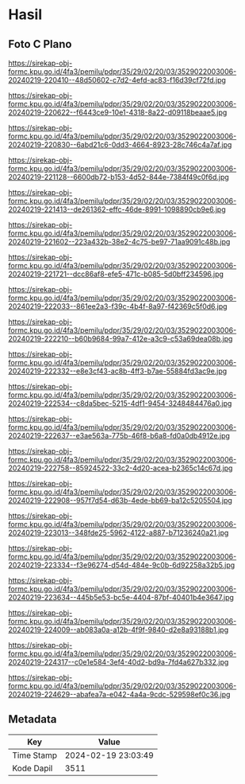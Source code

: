 # Hasil

## Foto C Plano

https://sirekap-obj-formc.kpu.go.id/4fa3/pemilu/pdpr/35/29/02/20/03/3529022003006-20240219-220410--48d50602-c7d2-4efd-ac83-f16d39cf72fd.jpg

https://sirekap-obj-formc.kpu.go.id/4fa3/pemilu/pdpr/35/29/02/20/03/3529022003006-20240219-220622--f6443ce9-10e1-4318-8a22-d09118beaae5.jpg

https://sirekap-obj-formc.kpu.go.id/4fa3/pemilu/pdpr/35/29/02/20/03/3529022003006-20240219-220830--6abd21c6-0dd3-4664-8923-28c746c4a7af.jpg

https://sirekap-obj-formc.kpu.go.id/4fa3/pemilu/pdpr/35/29/02/20/03/3529022003006-20240219-221128--6600db72-b153-4d52-844e-7384f49c0f6d.jpg

https://sirekap-obj-formc.kpu.go.id/4fa3/pemilu/pdpr/35/29/02/20/03/3529022003006-20240219-221413--de261362-effc-46de-8991-1098890cb9e6.jpg

https://sirekap-obj-formc.kpu.go.id/4fa3/pemilu/pdpr/35/29/02/20/03/3529022003006-20240219-221602--223a432b-38e2-4c75-be97-71aa9091c48b.jpg

https://sirekap-obj-formc.kpu.go.id/4fa3/pemilu/pdpr/35/29/02/20/03/3529022003006-20240219-221721--dcc86af8-efe5-471c-b085-5d0bff234596.jpg

https://sirekap-obj-formc.kpu.go.id/4fa3/pemilu/pdpr/35/29/02/20/03/3529022003006-20240219-222033--861ee2a3-f39c-4b4f-8a97-f42369c5f0d6.jpg

https://sirekap-obj-formc.kpu.go.id/4fa3/pemilu/pdpr/35/29/02/20/03/3529022003006-20240219-222210--b60b9684-99a7-412e-a3c9-c53a69dea08b.jpg

https://sirekap-obj-formc.kpu.go.id/4fa3/pemilu/pdpr/35/29/02/20/03/3529022003006-20240219-222332--e8e3cf43-ac8b-4ff3-b7ae-55884fd3ac9e.jpg

https://sirekap-obj-formc.kpu.go.id/4fa3/pemilu/pdpr/35/29/02/20/03/3529022003006-20240219-222534--c8da5bec-5215-4df1-9454-3248484476a0.jpg

https://sirekap-obj-formc.kpu.go.id/4fa3/pemilu/pdpr/35/29/02/20/03/3529022003006-20240219-222637--e3ae563a-775b-46f8-b6a8-fd0a0db4912e.jpg

https://sirekap-obj-formc.kpu.go.id/4fa3/pemilu/pdpr/35/29/02/20/03/3529022003006-20240219-222758--85924522-33c2-4d20-acea-b2365c14c67d.jpg

https://sirekap-obj-formc.kpu.go.id/4fa3/pemilu/pdpr/35/29/02/20/03/3529022003006-20240219-222908--957f7d54-d63b-4ede-bb69-ba12c5205504.jpg

https://sirekap-obj-formc.kpu.go.id/4fa3/pemilu/pdpr/35/29/02/20/03/3529022003006-20240219-223013--348fde25-5962-4122-a887-b71236240a21.jpg

https://sirekap-obj-formc.kpu.go.id/4fa3/pemilu/pdpr/35/29/02/20/03/3529022003006-20240219-223334--f3e96274-d54d-484e-9c0b-6d92258a32b5.jpg

https://sirekap-obj-formc.kpu.go.id/4fa3/pemilu/pdpr/35/29/02/20/03/3529022003006-20240219-223634--445b5e53-bc5e-4404-87bf-40401b4e3647.jpg

https://sirekap-obj-formc.kpu.go.id/4fa3/pemilu/pdpr/35/29/02/20/03/3529022003006-20240219-224009--ab083a0a-a12b-4f9f-9840-d2e8a93188b1.jpg

https://sirekap-obj-formc.kpu.go.id/4fa3/pemilu/pdpr/35/29/02/20/03/3529022003006-20240219-224317--c0e1e584-3ef4-40d2-bd9a-7fd4a627b332.jpg

https://sirekap-obj-formc.kpu.go.id/4fa3/pemilu/pdpr/35/29/02/20/03/3529022003006-20240219-224629--abafea7a-e042-4a4a-9cdc-529598ef0c36.jpg


## Metadata

| Key        | Value               |
| ---------- | ------------------- |
| Time Stamp | 2024-02-19 23:03:49 |
| Kode Dapil | 3511                |



